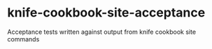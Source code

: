 knife-cookbook-site-acceptance
==============================

Acceptance tests written against output from knife cookbook site commands
